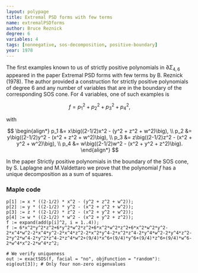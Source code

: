 ```yaml
---
layout: polypage
title: Extremal PSD forms with few terms
name: extremalPSDforms
author: Bruce Reznick
degree: 6
variables: 4
tags: [nonnegative, sos-decomposition, positive-boundary]
year: 1978
---
```


The first examples known to us of strictly positive polynomials in 
$\partial \Sigma_{4,6}$ appeared in the paper Extremal PSD forms with few terms by B. Reznick (1978). The author provided a construction 
for strictly positive polynomials of degree $6$ and any number of variables 
that are in the boundary of the corresponding SOS cone. For $4$ variables, 
one of such examples is 

$$
f = p_1^2 + p_2^2 + p_3^2 + p_4^2,
$$

with

$$
\begin{align*}
p_1 &= x\big((2-1/2)x^2 - (y^2 + z^2 + w^2)\big), \\
p_2 &= y\big((2-1/2)y^2 - (x^2 + z^2 + w^2)\big), \\
p_3 &= z\big((2-1/2)z^2 - (x^2 + y^2 + w^2)\big), \\
p_4 &= w\big((2-1/2)w^2 - (x^2 + y^2 + z^2)\big).
\end{align*}
$$

In the paper Strictly positive polynomials in the boundary of the SOS cone, by S. Laplagne and M.Valdettaro we prove that the polynomial $f$ has a unique decomposition as a sum of squares.

### Maple code

```
p[1] := x * ((2-1/2) * x^2 - (y^2 + z^2 + w^2));
p[2] := y * ((2-1/2) * y^2 - (x^2 + z^2 + w^2));
p[3] := z * ((2-1/2) * z^2 - (x^2 + y^2 + w^2));
p[4] := w * ((2-1/2) * w^2 - (x^2 + y^2 + z^2));
f := expand(add(p[i]^2, i = 1..4));
f := 6*x^2*y^2*z^2+6*y^2*w^2*z^2+6*x^2*w^2*z^2+6*x^2*w^2*y^2-2*x^4*w^2-2*x^4*y^2-2*x^4*z^2-2*x^2*y^4-2*x^2*z^4-2*y^4*w^2-2*y^4*z^2-2*y^2*w^4-2*y^2*z^4-2*z^4*w^2+(9/4)*x^6+(9/4)*y^6+(9/4)*z^6+(9/4)*w^6-2*w^4*x^2-2*w^4*z^2;

# We verify uniqueness
out := exactSOS(f, facial = "no", objFunction = "random"):
eig(out[3]); # Only four non-zero eigenvalues
```


<!-- add history, minimal number of squares, references, verification scripts, etc. -->
